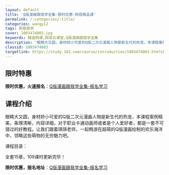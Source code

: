 ```yaml
---
layout: default
title: 'Q版漫画跟我学全集-限时优惠-网易精品课'
permalink: /:categories/:title/
categories: wangyi2
tags: 网易提供
cover: 1003474003.jpg
keywords: 精选网课,网易云课堂,Q版漫画跟我学全集
description: '眼睛大又圆，身材娇小可爱的Q版二次元漫画人物是新生代的热宠，本课程案例精美，条理清晰，内容详细，对于职业卡通动画师或者是'
classid: 1003474003
targetlink: https://study.163.com/course/introduction/1003474003.htm?share=1&shareId=1025206652&utm_campaign=share&utm_medium=iphoneShare&utm_source=&utm_u=1025206652
---
```


## 限时特惠

**限时优惠，火速报名**：[Q版漫画跟我学全集-报名学习](https://study.163.com/course/introduction/1003474003.htm?share=1&shareId=1025206652&utm_campaign=share&utm_medium=iphoneShare&utm_source=&utm_u=1025206652)

## 课程介绍

眼睛大又圆，身材娇小可爱的Q版二次元漫画人物是新生代的热宠，本课程案例精美，条理清晰，内容详细，对于职业卡通动画师或者是个人爱好者，都是一套不可错过的好教程。让我们跟着琪琪老师，一起畅游在超萌的Q版漫画绘制的欢乐海洋中，领略这些萌物的无穷魅力吧。



课程目录：

全套15章，109课时更新完毕！

**限时优惠，报名地址**：[Q版漫画跟我学全集-报名学习](https://study.163.com/course/introduction/1003474003.htm?share=1&shareId=1025206652&utm_campaign=share&utm_medium=iphoneShare&utm_source=&utm_u=1025206652)

